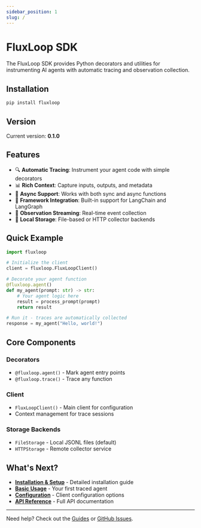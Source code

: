 ```yaml
---
sidebar_position: 1
slug: /
---
```


# FluxLoop SDK

The FluxLoop SDK provides Python decorators and utilities for instrumenting AI agents with automatic tracing and observation collection.

## Installation

```bash
pip install fluxloop
```

## Version

Current version: **0.1.0**

## Features

- 🔍 **Automatic Tracing**: Instrument your agent code with simple decorators
- 📊 **Rich Context**: Capture inputs, outputs, and metadata
- 🔄 **Async Support**: Works with both sync and async functions
- 🎯 **Framework Integration**: Built-in support for LangChain and LangGraph
- 📝 **Observation Streaming**: Real-time event collection
- 💾 **Local Storage**: File-based or HTTP collector backends

## Quick Example

```python
import fluxloop

# Initialize the client
client = fluxloop.FluxLoopClient()

# Decorate your agent function
@fluxloop.agent()
def my_agent(prompt: str) -> str:
    # Your agent logic here
    result = process_prompt(prompt)
    return result

# Run it - traces are automatically collected
response = my_agent("Hello, world!")
```

## Core Components

### Decorators

- `@fluxloop.agent()` - Mark agent entry points
- `@fluxloop.trace()` - Trace any function

### Client

- `FluxLoopClient()` - Main client for configuration
- Context management for trace sessions

### Storage Backends

- `FileStorage` - Local JSONL files (default)
- `HTTPStorage` - Remote collector service

## What's Next?

- **[Installation & Setup](./getting-started/installation)** - Detailed installation guide
- **[Basic Usage](./getting-started/basic-usage)** - Your first traced agent
- **[Configuration](./configuration/client-config)** - Client configuration options
- **[API Reference](./api/decorators)** - Full API documentation

---

Need help? Check out the [Guides](/docs/guides/end-to-end-workflow) or [GitHub Issues](https://github.com/chuckgu/fluxloop/issues).

